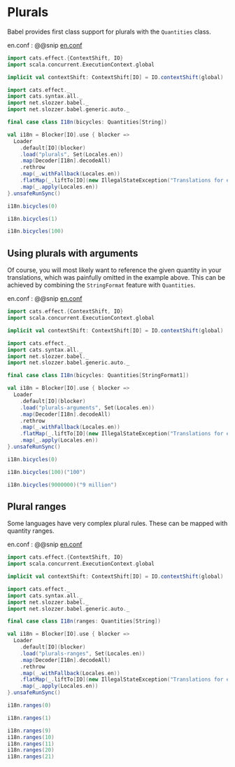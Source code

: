 # Plurals

Babel provides first class support for plurals with the `Quantities` class.

en.conf
: @@snip [en.conf](/modules/documentation/resources/plurals/en.conf)

```scala mdoc:invisible
import cats.effect.{ContextShift, IO}
import scala.concurrent.ExecutionContext.global

implicit val contextShift: ContextShift[IO] = IO.contextShift(global)
```

```scala mdoc
import cats.effect._
import cats.syntax.all._
import net.slozzer.babel._
import net.slozzer.babel.generic.auto._

final case class I18n(bicycles: Quantities[String])

val i18n = Blocker[IO].use { blocker =>
  Loader
    .default[IO](blocker)
    .load("plurals", Set(Locales.en))
    .map(Decoder[I18n].decodeAll)
    .rethrow
    .map(_.withFallback(Locales.en))
    .flatMap(_.liftTo[IO](new IllegalStateException("Translations for en missing")))
    .map(_.apply(Locales.en))
}.unsafeRunSync()
```

```scala mdoc
i18n.bicycles(0)
```

```scala mdoc
i18n.bicycles(1)
```

```scala mdoc
i18n.bicycles(100)
```

## Using plurals with arguments

Of course, you will most likely want to reference the given quantity in your translations, which was painfully omitted in the example above. This can be achieved by combining the `StringFormat` feature with `Quantities`.

en.conf
: @@snip [en.conf](/modules/documentation/resources/plurals-arguments/en.conf)

```scala mdoc:invisible:reset
import cats.effect.{ContextShift, IO}
import scala.concurrent.ExecutionContext.global

implicit val contextShift: ContextShift[IO] = IO.contextShift(global)
```

```scala mdoc:to-string
import cats.effect._
import cats.syntax.all._
import net.slozzer.babel._
import net.slozzer.babel.generic.auto._

final case class I18n(bicycles: Quantities[StringFormat1])

val i18n = Blocker[IO].use { blocker =>
  Loader
    .default[IO](blocker)
    .load("plurals-arguments", Set(Locales.en))
    .map(Decoder[I18n].decodeAll)
    .rethrow
    .map(_.withFallback(Locales.en))
    .flatMap(_.liftTo[IO](new IllegalStateException("Translations for en missing")))
    .map(_.apply(Locales.en))
}.unsafeRunSync()
```

```scala mdoc
i18n.bicycles(0)
```

```scala mdoc
i18n.bicycles(100)("100")
```

```scala mdoc
i18n.bicycles(9000000)("9 million")
```

## Plural ranges

Some languages have very complex plural rules. These can be mapped with quantity ranges.

en.conf
: @@snip [en.conf](/modules/documentation/resources/plurals-ranges/en.conf)

```scala mdoc:invisible:reset
import cats.effect.{ContextShift, IO}
import scala.concurrent.ExecutionContext.global

implicit val contextShift: ContextShift[IO] = IO.contextShift(global)
```

```scala mdoc:to-string
import cats.effect._
import cats.syntax.all._
import net.slozzer.babel._
import net.slozzer.babel.generic.auto._

final case class I18n(ranges: Quantities[String])

val i18n = Blocker[IO].use { blocker =>
  Loader
    .default[IO](blocker)
    .load("plurals-ranges", Set(Locales.en))
    .map(Decoder[I18n].decodeAll)
    .rethrow
    .map(_.withFallback(Locales.en))
    .flatMap(_.liftTo[IO](new IllegalStateException("Translations for en missing")))
    .map(_.apply(Locales.en))
}.unsafeRunSync()
```

```scala mdoc
i18n.ranges(0)
```

```scala mdoc
i18n.ranges(1)
```

```scala mdoc
i18n.ranges(9)
i18n.ranges(10)
i18n.ranges(11)
i18n.ranges(20)
i18n.ranges(21)
```